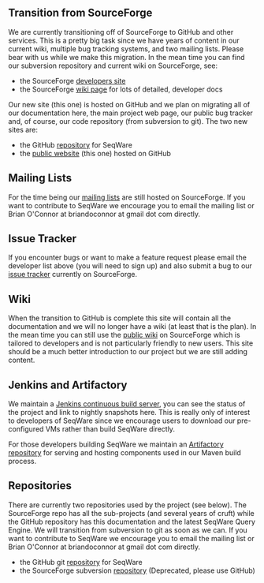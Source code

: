 Transition from SourceForge
-------------

We are currently transitioning off of SourceForge to GitHub and other services.  This is a pretty big task since we have years of content in our current wiki, multiple bug tracking systems, and two mailing lists. Please bear with us while we make this migration.  In the mean time you can find our subversion repository and current wiki on SourceForge, see:

* the SourceForge [developers site](http://sourceforge.net/projects/seqware/)
* the SourceForge [wiki page](http://sourceforge.net/projects/seqware/) for lots of detailed, developer docs

Our new site (this one) is hosted on GitHub and we plan on migrating all of our documentation here, the main project web page, our public bug tracker and, of course, our code repository (from subversion to git).  The two new sites are:

* the GitHub [repository](https://github.com/SeqWare/seqware) for SeqWare
* the [public website](http://seqware.github.com) (this one) hosted on GitHub

Mailing Lists
-------------

For the time being our [mailing lists](http://sourceforge.net/mail/?group_id=239239) are still hosted on SourceForge. If you want to contribute to SeqWare we encourage you to email the mailing list or Brian O'Connor at briandoconnor at gmail dot com directly.

Issue Tracker
-------------

If you encounter bugs or want to make a feature request please email the developer list above (you will need to sign up) and also submit a bug to our [issue tracker](http://sourceforge.net/tracker/?group_id=239239) currently on SourceForge.

Wiki
----

When the transition to GitHub is complete this site will contain all the documentation and we will no longer have a wiki (at least that is the plan).  In the mean time you can still use the [public wiki](http://seqware.sf.net/) on SourceForge which is tailored to developers and is not particularly friendly to new users.  This site should be a much better introduction to our project but we are still adding content.

Jenkins and Artifactory
-----------------------

We maintain a [Jenkins continuous build server](http://jenkins.res.oicr.on.ca/job/seqware/), you can see the status of the project and link to nightly snapshots here. This is really only of interest to developers of SeqWare since we encourage users to download our pre-configured VMs rather than build SeqWare directly.

For those developers building SeqWare we maintain an [Artifactory repository](http://seqwaremaven.oicr.on.ca/artifactory/) for serving and hosting components used in our Maven build process.

Repositories
------------

There are currently two repositories used by the project (see below). The SourceForge repo has all the sub-projects (and several years of cruft)  while the GitHub repository has this documentation and the latest SeqWare Query Engine. We will transition from subversion to git as soon as we can.  If you want to contribute to SeqWare we encourage you to email the mailing list or Brian O'Connor at briandoconnor at gmail dot com directly.

* the GitHub git [repository](https://github.com/SeqWare/seqware) for SeqWare
* the SourceForge subversion [repository](http://sourceforge.net/projects/seqware/develop) (Deprecated, please use GitHub)

